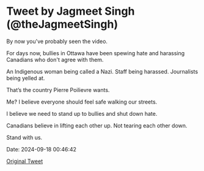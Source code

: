# Tweet by Jagmeet Singh (@theJagmeetSingh)

By now you've probably seen the video.

For days now, bullies in Ottawa have been spewing hate and harassing Canadians who don't agree with them.

An Indigenous woman being called a Nazi. Staff being harassed. Journalists being yelled at. 

That’s the country Pierre Poilievre wants.

Me? I believe everyone should feel safe walking our streets.

I believe we need to stand up to bullies and shut down hate. 

Canadians believe in lifting each other up. Not tearing each other down.

Stand with us.

Date: 2024-09-18 00:46:42

[Original Tweet](https://x.com/theJagmeetSingh/status/1836205169698123853)
